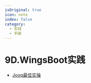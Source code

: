 ```yaml
---
isOriginal: true
icon: note
index: false
category:
  - 实战
  - 手册
---
```


# 9D.WingsBoot实践

* [Jooq最佳实操](9d1.jooq-dsl-gen.md)

